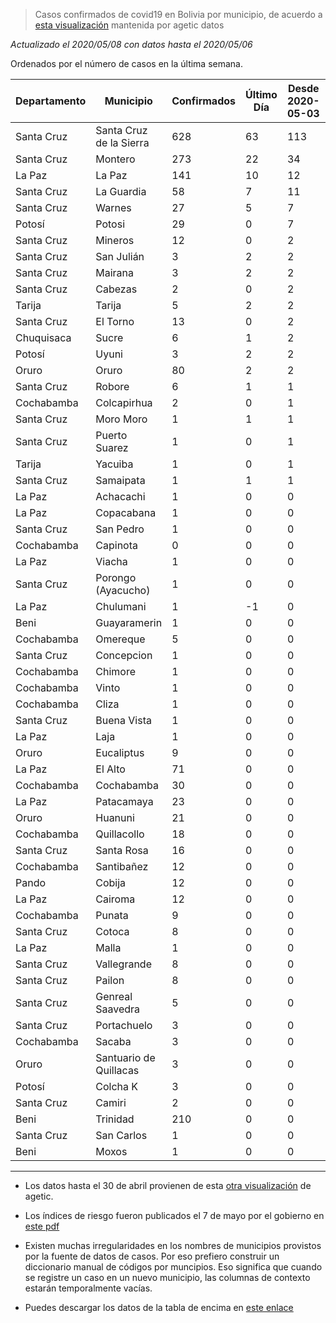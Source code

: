 > Casos confirmados de covid19 en Bolivia por municipio, de acuerdo a [esta visualización](https://datosagt2020.carto.com/builder/c1cdf57c-a007-4f3f-883a-c25ebdc50986/embed) mantenida por agetic datos

_Actualizado el 2020/05/08 con datos hasta el 2020/05/06_

Ordenados por el número de casos en la última semana.

| Departamento   | Municipio               |   Confirmados |   Último Día |   Desde 2020-05-03 | Riesgo   |   Índice |   Población |   % Infectado | Tendencia                                      |
|----------------|-------------------------|---------------|--------------|--------------------|----------|----------|-------------|---------------|------------------------------------------------|
| Santa Cruz     | Santa Cruz de la Sierra |           628 |           63 |                113 | ALTO     |    0.655 |     1722480 |         0.036 | <img src="plots/santa-cruz-de-la-sierra.png"/> |
| Santa Cruz     | Montero                 |           273 |           22 |                 34 | ALTO     |    0.361 |      135931 |         0.201 | <img src="plots/montero.png"/>                 |
| La Paz         | La Paz                  |           141 |           10 |                 12 | ALTO     |    0.669 |      816044 |         0.017 | <img src="plots/la-paz.png"/>                  |
| Santa Cruz     | La Guardia              |            58 |            7 |                 11 | ALTO     |    0.661 |      177735 |         0.033 | <img src="plots/la-guardia.png"/>              |
| Santa Cruz     | Warnes                  |            27 |            5 |                  7 | ALTO     |    0.702 |      214246 |         0.013 | <img src="plots/warnes.png"/>                  |
| Potosí         | Potosi                  |            29 |            0 |                  7 | ALTO     |    0.811 |      220260 |         0.013 | <img src="plots/potosi.png"/>                  |
| Santa Cruz     | Mineros                 |            12 |            0 |                  2 | ALTO     |    0.702 |       27261 |         0.044 | <img src="plots/mineros.png"/>                 |
| Santa Cruz     | San Julián              |             3 |            2 |                  2 | ALTO     |    0.752 |       67701 |         0.004 | <img src="plots/san-julián.png"/>              |
| Santa Cruz     | Mairana                 |             3 |            2 |                  2 | ALTO     |    0.764 |       13197 |         0.023 | <img src="plots/mairana.png"/>                 |
| Santa Cruz     | Cabezas                 |             2 |            0 |                  2 | MEDIO    |    0.925 |       31942 |         0.006 | <img src="plots/cabezas.png"/>                 |
| Tarija         | Tarija                  |             5 |            2 |                  2 | ALTO     |    0.771 |      268387 |         0.002 | <img src="plots/tarija.png"/>                  |
| Santa Cruz     | El Torno                |            13 |            0 |                  2 | ALTO     |    0.684 |       63298 |         0.021 | <img src="plots/el-torno.png"/>                |
| Chuquisaca     | Sucre                   |             6 |            1 |                  2 | ALTO     |    0.898 |      295476 |         0.002 | <img src="plots/sucre.png"/>                   |
| Potosí         | Uyuni                   |             3 |            2 |                  2 | ALTO     |    0.856 |       39494 |         0.008 | <img src="plots/uyuni.png"/>                   |
| Oruro          | Oruro                   |            80 |            2 |                  2 | ALTO     |    0.713 |      302643 |         0.026 | <img src="plots/oruro.png"/>                   |
| Santa Cruz     | Robore                  |             6 |            1 |                  1 | ALTO     |    0.695 |       16308 |         0.037 | <img src="plots/robore.png"/>                  |
| Cochabamba     | Colcapirhua             |             2 |            0 |                  1 | ALTO     |    0.737 |       59172 |         0.003 | <img src="plots/colcapirhua.png"/>             |
| Santa Cruz     | Moro Moro               |             1 |            1 |                  1 | MEDIO    |    0.911 |        2541 |         0.039 | <img src="plots/moro-moro.png"/>               |
| Santa Cruz     | Puerto Suarez           |             1 |            0 |                  1 | MEDIO    |    0.924 |       24409 |         0.004 | <img src="plots/puerto-suarez.png"/>           |
| Tarija         | Yacuiba                 |             1 |            0 |                  1 | ALTO     |    0.892 |      103723 |         0.001 | <img src="plots/yacuiba.png"/>                 |
| Santa Cruz     | Samaipata               |             1 |            1 |                  1 | MEDIO    |    0.916 |       11731 |         0.009 | <img src="plots/samaipata.png"/>               |
| La Paz         | Achacachi               |             1 |            0 |                  0 | ALTO     |    0.756 |       47186 |         0.002 | <img src="plots/achacachi.png"/>               |
| La Paz         | Copacabana              |             1 |            0 |                  0 | ALTO     |    0.743 |       15374 |         0.007 | <img src="plots/copacabana.png"/>              |
| Santa Cruz     | San Pedro               |             1 |            0 |                  0 | ALTO     |    0.776 |       24077 |         0.004 | <img src="plots/san-pedro.png"/>               |
| Cochabamba     | Capinota                |             0 |            0 |                  0 | MEDIO    |    0.926 |       21644 |         0.000 | <img src="plots/capinota.png"/>                |
| La Paz         | Viacha                  |             1 |            0 |                  0 | ALTO     |    0.707 |       90880 |         0.001 | <img src="plots/viacha.png"/>                  |
| Santa Cruz     | Porongo (Ayacucho)      |             1 |            0 |                  0 | ALTO     |    0.707 |       17047 |         0.006 | <img src="plots/porongo-(ayacucho).png"/>      |
| La Paz         | Chulumani               |             1 |           -1 |                  0 | ALTO     |    0.758 |       21619 |         0.005 | <img src="plots/chulumani.png"/>               |
| Beni           | Guayaramerin            |             1 |            0 |                  0 | ALTO     |    0.620 |       44446 |         0.002 | <img src="plots/guayaramerin.png"/>            |
| Cochabamba     | Omereque                |             5 |            0 |                  0 | ALTO     |    0.612 |        5850 |         0.085 | <img src="plots/omereque.png"/>                |
| Santa Cruz     | Concepcion              |             1 |            0 |                  0 | ALTO     |    0.774 |       24070 |         0.004 | <img src="plots/concepcion.png"/>              |
| Cochabamba     | Chimore                 |             1 |            0 |                  0 | ALTO     |    0.799 |       26855 |         0.004 | <img src="plots/chimore.png"/>                 |
| Cochabamba     | Vinto                   |             1 |            0 |                  0 | ALTO     |    0.738 |       62131 |         0.002 | <img src="plots/vinto.png"/>                   |
| Cochabamba     | Cliza                   |             1 |            0 |                  0 | ALTO     |    0.702 |       23987 |         0.004 | <img src="plots/cliza.png"/>                   |
| Santa Cruz     | Buena Vista             |             1 |            0 |                  0 | ALTO     |    0.761 |       13184 |         0.008 | <img src="plots/buena-vista.png"/>             |
| La Paz         | Laja                    |             1 |            0 |                  0 | ALTO     |    0.695 |       26225 |         0.004 | <img src="plots/laja.png"/>                    |
| Oruro          | Eucaliptus              |             9 |            0 |                  0 | ALTO     |    0.355 |        4972 |         0.181 | <img src="plots/eucaliptus.png"/>              |
| La Paz         | El Alto                 |            71 |            0 |                  0 | ALTO     |    0.694 |      943558 |         0.008 | <img src="plots/el-alto.png"/>                 |
| Cochabamba     | Cochabamba              |            30 |            0 |                  0 | ALTO     |    0.726 |      724126 |         0.004 | <img src="plots/cochabamba.png"/>              |
| La Paz         | Patacamaya              |            23 |            0 |                  0 | ALTO     |    0.549 |       23665 |         0.097 | <img src="plots/patacamaya.png"/>              |
| Oruro          | Huanuni                 |            21 |            0 |                  0 | ALTO     |    0.637 |       27975 |         0.075 | <img src="plots/huanuni.png"/>                 |
| Cochabamba     | Quillacollo             |            18 |            0 |                  0 | ALTO     |    0.714 |      169360 |         0.011 | <img src="plots/quillacollo.png"/>             |
| Santa Cruz     | Santa Rosa              |            16 |            0 |                  0 | ALTO     |    0.632 |       23834 |         0.067 | <img src="plots/santa-rosa.png"/>              |
| Cochabamba     | Santibañez              |            12 |            0 |                  0 | ALTO     |    0.419 |        7295 |         0.164 | <img src="plots/santibañez.png"/>              |
| Pando          | Cobija                  |            12 |            0 |                  0 | ALTO     |    0.710 |       78555 |         0.015 | <img src="plots/cobija.png"/>                  |
| La Paz         | Cairoma                 |            12 |            0 |                  0 | ALTO     |    0.522 |       10870 |         0.110 | <img src="plots/cairoma.png"/>                 |
| Cochabamba     | Punata                  |             9 |            0 |                  0 | ALTO     |    0.724 |       33011 |         0.027 | <img src="plots/punata.png"/>                  |
| Santa Cruz     | Cotoca                  |             8 |            0 |                  0 | ALTO     |    0.693 |       54851 |         0.015 | <img src="plots/cotoca.png"/>                  |
| La Paz         | Malla                   |             1 |            0 |                  0 | ALTO     |    0.732 |        6195 |         0.016 | <img src="plots/malla.png"/>                   |
| Santa Cruz     | Vallegrande             |             8 |            0 |                  0 | ALTO     |    0.675 |       18472 |         0.043 | <img src="plots/vallegrande.png"/>             |
| Santa Cruz     | Pailon                  |             8 |            0 |                  0 | ALTO     |    0.750 |       47473 |         0.017 | <img src="plots/pailon.png"/>                  |
| Santa Cruz     | Genreal Saavedra        |             5 |            0 |                  0 | ALTO     |    0.703 |       14065 |         0.036 | <img src="plots/genreal-saavedra.png"/>        |
| Santa Cruz     | Portachuelo             |             3 |            0 |                  0 | ALTO     |    0.745 |       19735 |         0.015 | <img src="plots/portachuelo.png"/>             |
| Cochabamba     | Sacaba                  |             3 |            0 |                  0 | ALTO     |    0.738 |      208913 |         0.001 | <img src="plots/sacaba.png"/>                  |
| Oruro          | Santuario de Quillacas  |             3 |            0 |                  0 | ALTO     |    0.639 |        4474 |         0.067 | <img src="plots/santuario-de-quillacas.png"/>  |
| Potosí         | Colcha K                |             3 |            0 |                  0 | ALTO     |    0.818 |       15977 |         0.019 | <img src="plots/colcha-k.png"/>                |
| Santa Cruz     | Camiri                  |             2 |            0 |                  0 | ALTO     |    0.767 |       36485 |         0.005 | <img src="plots/camiri.png"/>                  |
| Beni           | Trinidad                |           210 |            0 |                  0 | ALTO     |    0.239 |      130657 |         0.161 | <img src="plots/trinidad.png"/>                |
| Santa Cruz     | San Carlos              |             1 |            0 |                  0 | ALTO     |    0.772 |       23629 |         0.004 | <img src="plots/san-carlos.png"/>              |
| Beni           | Moxos                   |             1 |            0 |                  0 | ALTO     |    0.615 |       22564 |         0.004 | <img src="plots/moxos.png"/>                   |

---

- Los datos hasta el 30 de abril provienen de esta [otra visualización](https://juliael.carto.com/builder/c70fa175-3e6a-4955-8088-89048c6e6886/embed) de agetic.

- Los índices de riesgo fueron publicados el 7 de mayo por el gobierno en [este pdf](https://www.minsalud.gob.bo/images/Descarga/covid19/Indice_Riesgo_Municipal_070520.pdf)

- Existen muchas irregularidades en los nombres de municipios provistos por la fuente de datos de casos. Por eso prefiero construir un diccionario manual de códigos por muncipios. Eso significa que cuando se registre un caso en un nuevo municipio, las columnas de contexto estarán temporalmente vacías.

- Puedes descargar los datos de la tabla de encima en [este enlace](https://raw.githubusercontent.com/mauforonda/casos-municipios/master/dashboard.csv)